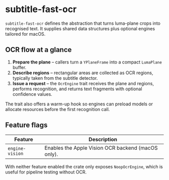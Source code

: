 # subtitle-fast-ocr

`subtitle-fast-ocr` defines the abstraction that turns luma-plane crops into recognised text. It supplies shared data
structures plus optional engines tailored for macOS.

## OCR flow at a glance

1. **Prepare the plane** – callers turn a `YPlaneFrame` into a compact `LumaPlane` buffer.
2. **Describe regions** – rectangular areas are collected as OCR regions, typically taken from the subtitle detector.
3. **Issue a request** – the `OcrEngine` trait receives the plane and regions, performs recognition, and returns text
   fragments with optional confidence values.

The trait also offers a warm-up hook so engines can preload models or allocate resources before the first recognition call.

## Feature flags

| Feature | Description |
| ------- | ----------- |
| `engine-vision` | Enables the Apple Vision OCR backend (macOS only). |

With neither feature enabled the crate only exposes `NoopOcrEngine`, which is useful for pipeline testing without OCR.
